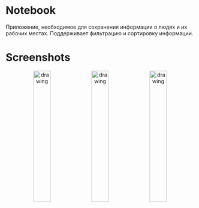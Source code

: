 # Notebook

Приложение, необходимое для сохранения информации о людях и их рабочих местах.
Поддерживает фильтрацию и сортировку информации.

# Screenshots

<p align='center'>

<img src="https://user-images.githubusercontent.com/79803411/215735626-a55271b3-835e-4b8e-8675-fbbf7d90d11b.png" alt="drawing" width="30%"/>

<img src="https://user-images.githubusercontent.com/79803411/215735664-77010567-d447-48ff-93a9-20c879b1369f.png" alt="drawing" width="30%"/>

<img src="https://user-images.githubusercontent.com/79803411/215735679-ed5ded5b-4c92-46c6-96e7-edee800cf211.png" alt="drawing" width="30%"/>

</p>
